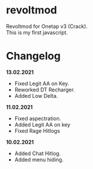 # revoltmod
Revoltmod for Onetap v3 (Crack).  
This is my first javascript.
# Changelog
**13.02.2021**
  - Fixed Legit AA on Key.
  - Reworked DT Recharger.
  - Added Low Delta.

**11.02.2021** 
  - Fixed aspectration.
  - Added Legit AA on key
  - Fixed Rage Hitlogs
  
**10.02.2021** 
  - Added Chat Hitlog.
  - Added menu hiding.

